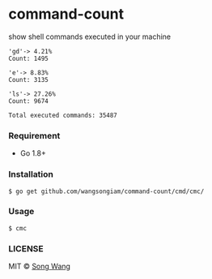 # command-count

show shell commands executed in your machine
```
'gd'-> 4.21%
Count: 1495

'e'-> 8.83%
Count: 3135

'ls'-> 27.26%
Count: 9674

Total executed commands: 35487
```

### Requirement
* Go 1.8+

### Installation
```
$ go get github.com/wangsongiam/command-count/cmd/cmc/
```

### Usage
```
$ cmc
```

### LICENSE
MIT © [Song Wang](https://songwang.io/)
